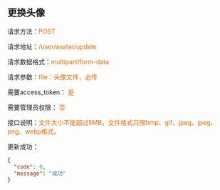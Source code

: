 ## 更换头像

<p>请求方法：<span style="color:#e96900">POST</p>
<p>请求地址：<span style="color:#e96900">/user/avatar/update</span></p>
<p>请求数据格式：<span style="color:#e96900">multipart/form-data</span></p>
<p>请求参数：<span style="color:#e96900">file：头像文件，必传</span></p>
<p>需要access_token： <span style="color:#e96900">是</span></p>
<p>需要管理员权限： <span style="color:#e96900">否</span></p>
<p>接口说明：<span style="color:#e96900">文件大小不能超过5MB，文件格式只限bmp、gif、jpeg、jpeg、png、webp格式。</span></p>
<p></p>
更新成功：

```json
{
  "code": 0,
  "message": "成功"
}
```